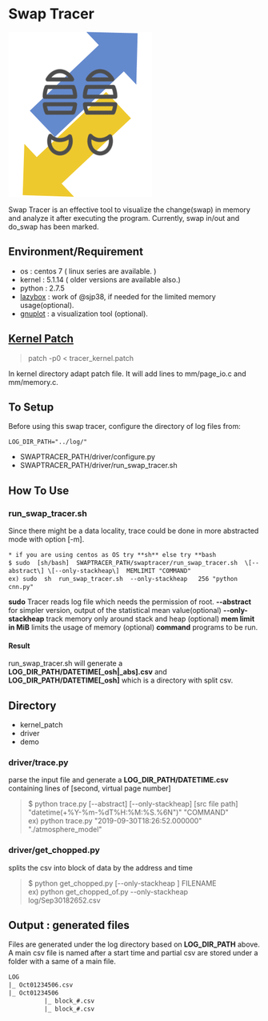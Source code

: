 # Swap Tracer
![swaptracer](./icon.png)

Swap Tracer is an effective tool to visualize the change(swap) in memory and analyze it after executing the program. Currently, swap in/out and do_swap has been marked.

## Environment/Requirement
+ os : centos 7 ( linux series are available. )
+ kernel : 5.1.14 ( older versions are available also.)  
+ python : 2.7.5
+ [lazybox](https://github.com/sjp38/lazybox) : work of @sjp38, if needed for the limited memory usage(optional).
+ [gnuplot](http://www.gnuplot.info/) : a visualization tool (optional).

## [Kernel Patch](https://github.com/lynring24/swap_tracer/blob/master/tracer_kernel.patch)
> patch -p0 < tracer_kernel.patch   

In kernel directory adapt patch file. It will add lines to mm/page_io.c and mm/memory.c.

## To Setup
Before using this swap tracer, configure the directory of log files from:

```
LOG_DIR_PATH="../log/" 
```
+ SWAPTRACER_PATH/driver/configure.py    
+ SWAPTRACER_PATH/driver/run\_swap\_tracer.sh  


## How To Use
### run_swap_tracer.sh
Since there might be a data locality, trace could be done in more abstracted mode with option [-m].

```
* if you are using centos as OS try **sh** else try **bash
$ sudo  [sh/bash]  SWAPTRACER_PATH/swaptracer/run_swap_tracer.sh  \[--abstract\] \[--only-stackheap\]  MEMLIMIT "COMMAND"        
ex) sudo  sh  run_swap_tracer.sh  --only-stackheap   256 "python cnn.py"

```

**sudo** Tracer reads log file which needs the permission of root.
**--abstract**  for simpler version, output of the statistical mean value(optional)
**--only-stackheap** track memory only around stack and heap (optional)
**mem limit in MiB** limits the usage of memory (optional)
**command** programs to be run.


#### Result
run_swap_tracer.sh will generate a **LOG_DIR_PATH/DATETIME\[_osh\|_abs\].csv** and **LOG_DIR_PATH/DATETIME[_osh]** which is a directory with split csv. 


## Directory 
+ kernel_patch
+ driver 
+ demo


### driver/trace.py
parse the input file and generate a **LOG_DIR_PATH/DATETIME.csv** containing lines of \[second, virtual page number\]

> $ python trace.py  \[--abstract\] \[--only-stackheap\] \[src file path\]  "datetime(+%Y-%m-%dT%H:%M:%S.%6N")"  "COMMAND"   
ex) python trace.py   "2019-09-30T18:26:52.000000"   "./atmosphere_model"

### driver/get_chopped.py
splits the csv into block of data by the address and time

> $ python   get_chopped.py   \[--only-stackheap \]   FILENAME             
ex) python   get_chopped_of.py   --only-stackheap  log/Sep30182652.csv
 

## Output : generated files 
Files are generated under the log directory based on **LOG_DIR_PATH** above. A main csv file is named after a start time  and partial csv are stored under a folder with a same of a main file.  

```
LOG
|_ Oct01234506.csv
|_ Oct01234506 
          |_ block_#.csv
          |_ block_#.csv
```
